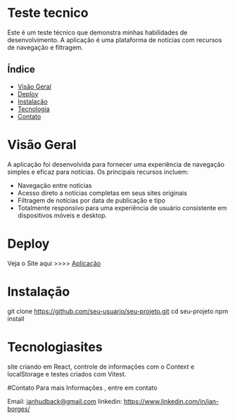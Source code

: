 # Teste tecnico 

Este é um teste técnico que demonstra minhas habilidades de desenvolvimento. A aplicação é uma plataforma de notícias com recursos de navegação e filtragem.

## Índice
- [Visão Geral](#visão-geral)
- [Deploy](#Deploy)
- [Instalação](#instalação)
- [Tecnologia](#Tecnologias)
- [Contato](#contato)

# Visão Geral

A aplicação foi desenvolvida para fornecer uma experiência de navegação simples e eficaz para notícias. Os principais recursos incluem:

- Navegação entre notícias
- Acesso direto a notícias completas em seus sites originais
- Filtragem de notícias por data de publicação e tipo
- Totalmente responsivo para uma experiência de usuário consistente em dispositivos móveis e desktop.


# Deploy
 Veja o Site aqui >>>> [Aplicação](https://teste-tecnico-ibge-simulator.vercel.app/)
 
# Instalação

git clone https://github.com/seu-usuario/seu-projeto.git
cd seu-projeto
npm install


# Tecnologiasites
site criando em React, controle de informações com o Context e localStorage e testes criados com Vitest.

#Contato
Para mais Informações , entre em contato

Email: ianhudback@gmail.com
linkedin: https://www.linkedin.com/in/ian-borges/
